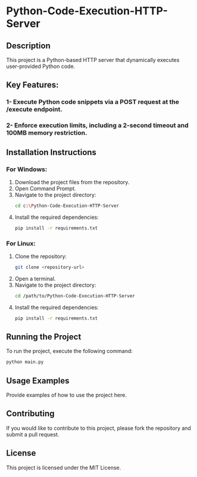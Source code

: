 # Python-Code-Execution-HTTP-Server

## Description

This project is a Python-based HTTP server that dynamically executes user-provided Python code.

## Key Features:

### 1- Execute Python code snippets via a POST request at the /execute endpoint.

### 2- Enforce execution limits, including a 2-second timeout and 100MB memory restriction.

## Installation Instructions

### For Windows:

1. Download the project files from the repository.
2. Open Command Prompt.
3. Navigate to the project directory:
   ```bash
   cd c:\Python-Code-Execution-HTTP-Server
   ```
4. Install the required dependencies:
   ```bash
   pip install -r requirements.txt
   ```

### For Linux:

1. Clone the repository:
   ```bash
   git clone <repository-url>
   ```
2. Open a terminal.
3. Navigate to the project directory:
   ```bash
   cd /path/to/Python-Code-Execution-HTTP-Server
   ```
4. Install the required dependencies:
   ```bash
   pip install -r requirements.txt
   ```

## Running the Project

To run the project, execute the following command:

```bash
python main.py
```

## Usage Examples

Provide examples of how to use the project here.

## Contributing

If you would like to contribute to this project, please fork the repository and submit a pull request.

## License

This project is licensed under the MIT License.
